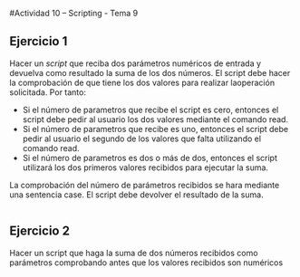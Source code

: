 #Actividad 10 – Scripting - Tema 9

 
## Ejercicio 1

Hacer un *script* que reciba dos parámetros numéricos de entrada y devuelva como resultado la suma de los dos números. 
El script debe hacer la comprobación de que tiene los dos valores para realizar laoperación solicitada.  Por tanto: 
- Si el número de parametros que recibe el script es cero, entonces el script debe pedir al usuario los dos valores mediante el comando read. 
- Si el número de parametros que recibe es uno, entonces el script debe pedir al usuario el segundo de los valores que falta utilizando el comando read.
- Si el número de parametros es dos o más de dos, entonces el script utilizará los dos primeros valores recibidos para ejecutar la suma.

La comprobación del número de parámetros recibidos se hara mediante una sentencia case. 
El script debe devolver el resultado de la suma. 

```bash


```
## Ejercicio 2

Hacer un script que haga la suma de dos números recibidos como parámetros comprobando antes que  los valores recibidos son numéricos

```bash


```
